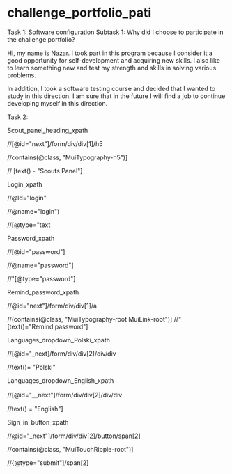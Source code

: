 # challenge_portfolio_pati
 Task 1: Software configuration Subtask 1: Why did I choose to participate in the challenge portfolio?

Hi, my name is Nazar. I took part in this program because I consider it a good opportunity for self-development and acquiring new skills. I also like to learn something new and test my strength and skills in solving various problems.

In addition, I took a software testing course and decided that I wanted to study in this direction. I am sure that in the future I will find a job to continue developing myself in this direction.

Task 2:

Scout_panel_heading_xpath 

//[@id="next"]/form/div/div[1]/h5

//contains(@class, "MuiTypography-h5")]

// [text() - "Scouts Panel"] 

Login_xpath 

//@ld="login" 

//@name="login") 

//[@type="text 

Password_xpath 

//[@id="password"] 

//@name="password"] 

//"[@type="password"] 

Remind_password_xpath 

//@id="next"]/form/div/div[1]/a 

//(contains(@class, "MuiTypography-root MuiLink-root")] 
//"[text()="Remind password"] 

Languages_dropdown_Polski_xpath 

//[@id="_next]/form/div/div[2]/div/div 

//text()= "Polski" 

Languages_dropdown_English_xpath 

//[@id="＿next"]/form/div/div[2]/div/div 

//text() = "English"] 

Sign_in_button_xpath 

//@id="_next"]/form/div/div[2]/button/span[2] 

//contains(@class, "MuiTouchRipple-root")] 

//{@type="submit"]/span[2]
